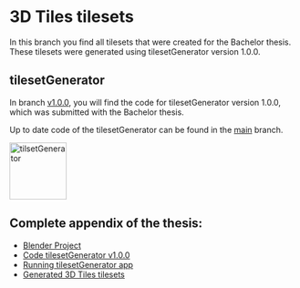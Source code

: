 # 3D Tiles tilesets
In this branch you find all tilesets that were created for the Bachelor thesis. These tilesets were generated using
tilesetGenerator version 1.0.0.

## tilesetGenerator
In branch [v1.0.0](https://github.com/ChrisClsg/tilesetGenerator/tree/v1.0.0), you will find the code for
tilesetGenerator version 1.0.0, which was submitted with the Bachelor thesis.

Up to date code of the tilesetGenerator can be found in the [main](https://github.com/ChrisClsg/tilesetGenerator)
branch.

<img src="https://campusgis2.uni-koeln.de/tilesetgenerator/tileset-generator.svg" alt="tilsetGenerator" width="100"/>

## Complete appendix of the thesis:
- [Blender Project](https://github.com/ChrisClsg/tilesetGenerator/tree/3D-building)
- [Code tilesetGenerator v1.0.0](https://github.com/ChrisClsg/tilesetGenerator/tree/v1.0.0)
- [Running tilesetGenerator app](https://campusgis2.uni-koeln.de/tilesetgenerator/)
- [Generated 3D Tiles tilesets](https://github.com/ChrisClsg/tilesetGenerator/tree/tilesets)
